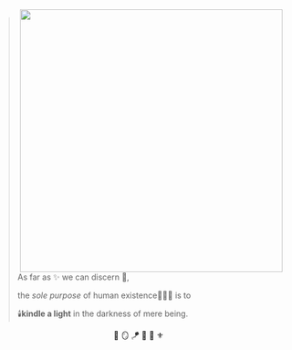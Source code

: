 <img src="https://encrypted-tbn0.gstatic.com/images?q=tbn:ANd9GcR52agor1Pg5mWF_--uI5JCq8isS_SpBHSPRQ&usqp=CAU" width=460 align="right"/>

> As far as ✨ we can discern 🔭,
> 
> the *sole purpose* of human existence👨🏻‍🚀 is to
> 
>🕯️**kindle a light** in the darkness of mere being.

<div align="center" width=300>
🗿 🪞 🪁 🎀 🦄 ⚜️
</div>

